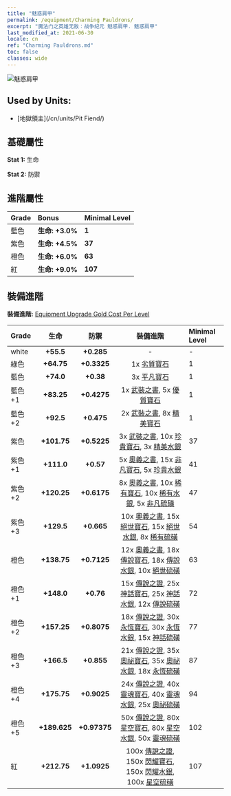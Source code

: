 ```yaml
---
title: "魅惑肩甲"
permalink: /equipment/Charming Pauldrons/
excerpt: "魔法门之英雄无敌：战争纪元 魅惑肩甲. 魅惑肩甲"
last_modified_at: 2021-06-30
locale: cn
ref: "Charming Pauldrons.md"
toc: false
classes: wide
---
```


  ![魅惑肩甲](/images/e/e_5054.png)

## Used by Units:

* [地獄領主](/cn/units/Pit Fiend/) 


## 基礎屬性
 **Stat 1:** 生命

 **Stat 2:** 防禦

## 進階屬性

  |     Grade    |   Bonus | Minimal Level | 
  |:-------------|:--------|:--------------| 
  | 藍色 | **生命: +3.0%** | **1** | 
  | 紫色 | **生命: +4.5%** | **37** | 
  | 橙色 | **生命: +6.0%** | **63** | 
  | 紅 | **生命: +9.0%** | **107** | 


## 裝備進階
 **裝備進階:** [Equipment Upgrade Gold Cost Per Level](/equipment/EquipmentUpgradeCostPerLevel/) 

  |          Grade      | 生命 | 防禦 | 裝備進階 | Minimal Level |
  |:--------------------|:---------:|:---------:|:----------------:|:--------------|
  | white | **+55.5** | **+0.285** | - | - |
  | 綠色 | **+64.75** | **+0.3325** | 1x [劣質寶石](/cn/Items/mat_4/) | 1 |
  | 藍色 | **+74.0** | **+0.38** | 3x [平凡寶石](/cn/Items/mat_10/) | 1 |
  | 藍色 +1 | **+83.25** | **+0.4275** | 1x [武裝之書](/cn/Items/mat_18/), 5x [優質寶石](/cn/Items/mat_16/) | 1 |
  | 藍色 +2 | **+92.5** | **+0.475** | 2x [武裝之書](/cn/Items/mat_25/), 8x [精美寶石](/cn/Items/mat_23/) | 1 |
  | 紫色 | **+101.75** | **+0.5225** | 3x [武裝之書](/cn/Items/mat_32/), 10x [珍貴寶石](/cn/Items/mat_30/), 3x [精美水銀](/cn/Items/mat_21/) | 37 |
  | 紫色 +1 | **+111.0** | **+0.57** | 5x [奧義之書](/cn/Items/mat_39/), 15x [非凡寶石](/cn/Items/mat_37/), 5x [珍貴水銀](/cn/Items/mat_28/) | 41 |
  | 紫色 +2 | **+120.25** | **+0.6175** | 8x [奧義之書](/cn/Items/mat_46/), 10x [稀有寶石](/cn/Items/mat_44/), 10x [稀有水銀](/cn/Items/mat_42/), 5x [非凡硫磺](/cn/Items/mat_36/) | 47 |
  | 紫色 +3 | **+129.5** | **+0.665** | 10x [奧義之書](/cn/Items/mat_53/), 15x [絕世寶石](/cn/Items/mat_51/), 15x [絕世水銀](/cn/Items/mat_49/), 8x [稀有硫磺](/cn/Items/mat_43/) | 54 |
  | 橙色 | **+138.75** | **+0.7125** | 12x [奧義之書](/cn/Items/mat_60/), 18x [傳說寶石](/cn/Items/mat_58/), 18x [傳說水銀](/cn/Items/mat_56/), 10x [絕世硫磺](/cn/Items/mat_50/) | 63 |
  | 橙色 +1 | **+148.0** | **+0.76** | 15x [傳說之證](/cn/Items/mat_67/), 25x [神話寶石](/cn/Items/mat_65/), 25x [神話水銀](/cn/Items/mat_63/), 12x [傳說硫磺](/cn/Items/mat_57/) | 72 |
  | 橙色 +2 | **+157.25** | **+0.8075** | 18x [傳說之證](/cn/Items/mat_74/), 30x [永恆寶石](/cn/Items/mat_72/), 30x [永恆水銀](/cn/Items/mat_70/), 15x [神話硫磺](/cn/Items/mat_64/) | 77 |
  | 橙色 +3 | **+166.5** | **+0.855** | 21x [傳說之證](/cn/Items/mat_81/), 35x [奧祕寶石](/cn/Items/mat_79/), 35x [奧祕水銀](/cn/Items/mat_77/), 18x [永恆硫磺](/cn/Items/mat_71/) | 87 |
  | 橙色 +4 | **+175.75** | **+0.9025** | 24x [傳說之證](/cn/Items/mat_88/), 40x [靈魂寶石](/cn/Items/mat_86/), 40x [靈魂水銀](/cn/Items/mat_84/), 25x [奧祕硫磺](/cn/Items/mat_78/) | 94 |
  | 橙色 +5 | **+189.625** | **+0.97375** | 50x [傳說之證](/cn/Items/mat_95/), 80x [星空寶石](/cn/Items/mat_93/), 80x [星空水銀](/cn/Items/mat_91/), 50x [靈魂硫磺](/cn/Items/mat_85/) | 102 |
  | 紅 | **+212.75** | **+1.0925** | 100x [傳說之證](/cn/Items/mat_102/), 150x [閃耀寶石](/cn/Items/mat_100/), 150x [閃耀水銀](/cn/Items/mat_98/), 100x [星空硫磺](/cn/Items/mat_92/) | 107 |

